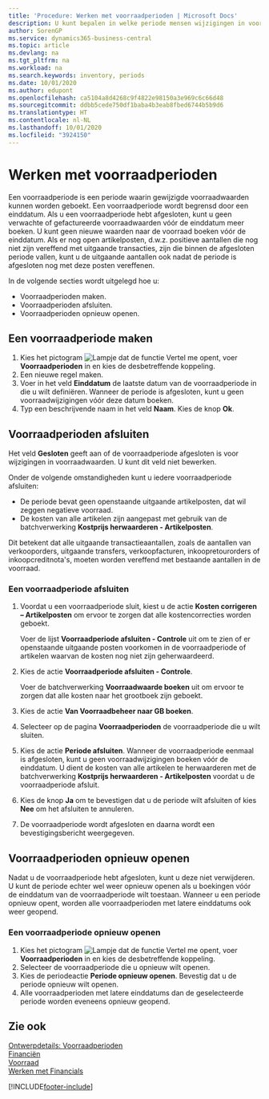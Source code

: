 ```yaml
---
title: 'Procedure: Werken met voorraadperioden | Microsoft Docs'
description: U kunt bepalen in welke periode mensen wijzigingen in voorraad kunnen boeken door voorraadperioden te definiëren.
author: SorenGP
ms.service: dynamics365-business-central
ms.topic: article
ms.devlang: na
ms.tgt_pltfrm: na
ms.workload: na
ms.search.keywords: inventory, periods
ms.date: 10/01/2020
ms.author: edupont
ms.openlocfilehash: ca5104a8d4268c9f4822e98150a3e969c6c66d48
ms.sourcegitcommit: ddbb5cede750df1baba4b3eab8fbed6744b5b9d6
ms.translationtype: HT
ms.contentlocale: nl-NL
ms.lasthandoff: 10/01/2020
ms.locfileid: "3924150"
---
```

# <a name="work-with-inventory-periods"></a>Werken met voorraadperioden
Een voorraadperiode is een periode waarin gewijzigde voorraadwaarden kunnen worden geboekt. Een voorraadperiode wordt begrensd door een einddatum. Als u een voorraadperiode hebt afgesloten, kunt u geen verwachte of gefactureerde voorraadwaarden vóór de einddatum meer boeken. U kunt geen nieuwe waarden naar de voorraad boeken vóór de einddatum. Als er nog open artikelposten, d.w.z. positieve aantallen die nog niet zijn vereffend met uitgaande transacties, zijn die binnen de afgesloten periode vallen, kunt u de uitgaande aantallen ook nadat de periode is afgesloten nog met deze posten vereffenen.  

In de volgende secties wordt uitgelegd hoe u:

* Voorraadperioden maken.  
* Voorraadperioden afsluiten.  
* Voorraadperioden opnieuw openen.  

## <a name="to-create-an-inventory-period"></a>Een voorraadperiode maken  
1. Kies het pictogram ![Lampje dat de functie Vertel me opent](media/ui-search/search_small.png "Vertel me wat u wilt doen"), voer **Voorraadperioden** in en kies de desbetreffende koppeling.  
2. Een nieuwe regel maken.  
3. Voer in het veld **Einddatum** de laatste datum van de voorraadperiode in die u wilt definiëren. Wanneer de periode is afgesloten, kunt u geen voorraadwijzigingen vóór deze datum boeken.  
4. Typ een beschrijvende naam in het veld **Naam**. Kies de knop **Ok**.  

## <a name="closing-inventory-periods"></a>Voorraadperioden afsluiten  
Het veld **Gesloten** geeft aan of de voorraadperiode afgesloten is voor wijzigingen in voorraadwaarden. U kunt dit veld niet bewerken.  

Onder de volgende omstandigheden kunt u iedere voorraadperiode afsluiten:  

* De periode bevat geen openstaande uitgaande artikelposten, dat wil zeggen negatieve voorraad.  
* De kosten van alle artikelen zijn aangepast met gebruik van de batchverwerking **Kostprijs herwaarderen - Artikelposten**.  

Dit betekent dat alle uitgaande transactieaantallen, zoals de aantallen van verkooporders, uitgaande transfers, verkoopfacturen, inkoopretourorders of inkoopcreditnota's, moeten worden vereffend met bestaande aantallen in de voorraad.  

### <a name="to-close-an-inventory-period"></a>Een voorraadperiode afsluiten  
1. Voordat u een voorraadperiode sluit, kiest u de actie **Kosten corrigeren – Artikelposten** om ervoor te zorgen dat alle kostencorrecties worden geboekt.

     Voer de lijst **Voorraadperiode afsluiten - Controle** uit om te zien of er openstaande uitgaande posten voorkomen in de voorraadperiode of artikelen waarvan de kosten nog niet zijn geherwaardeerd.  
2. Kies de actie **Voorraadperiode afsluiten - Controle**.  

     Voer de batchverwerking **Voorraadwaarde boeken** uit om ervoor te zorgen dat alle kosten naar het grootboek zijn geboekt.  
3. Kies de actie **Van Voorraadbeheer naar GB boeken**.  
4. Selecteer op de pagina **Voorraadperioden** de voorraadperiode die u wilt sluiten.  
5. Kies de actie **Periode afsluiten**. Wanneer de voorraadperiode eenmaal is afgesloten, kunt u geen voorraadwijzigingen boeken vóór de einddatum. U dient de kosten van alle artikelen te herwaarderen met de batchverwerking **Kostprijs herwaarderen - Artikelposten** voordat u de voorraadperiode afsluit.  
6. Kies de knop **Ja** om te bevestigen dat u de periode wilt afsluiten of kies **Nee** om het afsluiten te annuleren.  
7. De voorraadperiode wordt afgesloten en daarna wordt een bevestigingsbericht weergegeven.  

## <a name="reopening-inventory-periods"></a>Voorraadperioden opnieuw openen  
Nadat u de voorraadperiode hebt afgesloten, kunt u deze niet verwijderen. U kunt de periode echter wel weer opnieuw openen als u boekingen vóór de einddatum van de voorraadperiode wilt toestaan. Wanneer u een periode opnieuw opent, worden alle voorraadperioden met latere einddatums ook weer geopend.  

### <a name="to-reopen-an-inventory-period"></a>Een voorraadperiode opnieuw openen  
1. Kies het pictogram ![Lampje dat de functie Vertel me opent](media/ui-search/search_small.png "Vertel me wat u wilt doen"), voer **Voorraadperioden** in en kies de desbetreffende koppeling.  
2. Selecteer de voorraadperiode die u opnieuw wilt openen.  
3. Kies de periodeactie **Periode opnieuw openen**. Bevestig dat u de periode opnieuw wilt openen.  
4. Alle voorraadperioden met latere einddatums dan de geselecteerde periode worden eveneens opnieuw geopend.  

## <a name="see-also"></a>Zie ook  
[Ontwerpdetails: Voorraadperioden](design-details-inventory-periods.md)  
[Financiën](finance.md)  
[Voorraad](inventory-manage-inventory.md)  
[Werken met Financials](ui-work-product.md)


[!INCLUDE[footer-include](includes/footer-banner.md)]